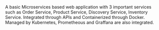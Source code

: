 A basic Microservices based web application with 3 important services such as Order Service, Product Service, Discovery Service, Inventory Service.
Integrated through APIs and Containerized through Docker.
Managed by Kubernetes,
Prometheous and Graffana are also integrated.
